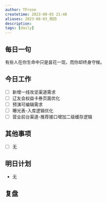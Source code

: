 ```yaml
---
author: TFrose
createtime: 2023-08-03 21:40
aliases: 2023-08-03_周四
description:
tags: [daily]
---
```


## 每日一句
有些人在你生命中只是昙花一现，而你却终身守候。

## 今日工作
- [ ] 新增一线攻坚渠道需求  
- [ ] 辽友会权益卡券页面优化  
- [ ] 预演可编辑需求  
- [ ] 曝光表-入库逻辑优化  
- [ ] 营业前台渠道-推荐接口增加二级缓存逻辑

## 其他事项
- [ ] 无

## 明日计划
- 无

## 复盘

